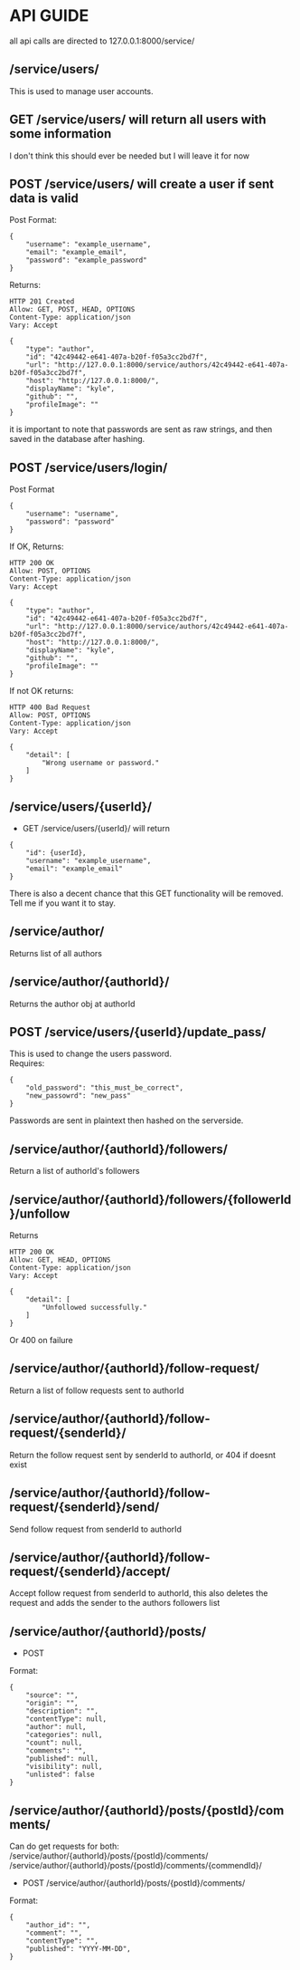 # API GUIDE

all api calls are directed to 127.0.0.1:8000/service/

## /service/users/

This is used to manage user accounts.  
## GET /service/users/ will return all users with some information  

I don't think this should ever be needed but I will leave it for now  

## POST /service/users/ will create a user if sent data is valid  

Post Format:  
```
{  
    "username": "example_username",  
    "email": "example_email",  
    "password": "example_password"  
}  
```
Returns:
```
HTTP 201 Created
Allow: GET, POST, HEAD, OPTIONS
Content-Type: application/json
Vary: Accept

{
    "type": "author",
    "id": "42c49442-e641-407a-b20f-f05a3cc2bd7f",
    "url": "http://127.0.0.1:8000/service/authors/42c49442-e641-407a-b20f-f05a3cc2bd7f",
    "host": "http://127.0.0.1:8000/",
    "displayName": "kyle",
    "github": "",
    "profileImage": ""
}
```
it is important to note that passwords are sent as raw strings, and then saved in the database after hashing.  

## POST /service/users/login/

Post Format
```
{
    "username": "username",
    "password": "password"
}
```
If OK, Returns:
```
HTTP 200 OK
Allow: POST, OPTIONS
Content-Type: application/json
Vary: Accept

{
    "type": "author",
    "id": "42c49442-e641-407a-b20f-f05a3cc2bd7f",
    "url": "http://127.0.0.1:8000/service/authors/42c49442-e641-407a-b20f-f05a3cc2bd7f",
    "host": "http://127.0.0.1:8000/",
    "displayName": "kyle",
    "github": "",
    "profileImage": ""
}
```
If not OK returns:
```
HTTP 400 Bad Request
Allow: POST, OPTIONS
Content-Type: application/json
Vary: Accept

{
    "detail": [
        "Wrong username or password."
    ]
}
```

## /service/users/{userId}/

- GET /service/users/{userId}/ will return
```
{
    "id": {userId},
    "username": "example_username",
    "email": "example_email"
}
```
There is also a decent chance that this GET functionality will be removed. Tell me if you want it to stay.

## /service/author/

Returns list of all authors

## /service/author/{authorId}/

Returns the author obj at authorId

## POST /service/users/{userId}/update_pass/

This is used to change the users password.  
Requires:
```
{
    "old_password": "this_must_be_correct",
    "new_passowrd": "new_pass"
}
```
Passwords are sent in plaintext then hashed on the serverside.

## /service/author/{authorId}/followers/

Return a list of authorId's followers

## /service/author/{authorId}/followers/{followerId}/unfollow

Returns
```
HTTP 200 OK
Allow: GET, HEAD, OPTIONS
Content-Type: application/json
Vary: Accept

{
    "detail": [
        "Unfollowed successfully."
    ]
}
```
Or 400 on failure

## /service/author/{authorId}/follow-request/

Return a list of follow requests sent to authorId

## /service/author/{authorId}/follow-request/{senderId}/

Return the follow request sent by senderId to authorId, or 404 if doesnt exist

## /service/author/{authorId}/follow-request/{senderId}/send/

Send follow request from senderId to authorId

## /service/author/{authorId}/follow-request/{senderId}/accept/

Accept follow request from senderId to authorId, this also deletes the request and adds the sender to the authors followers list

## /service/author/{authorId}/posts/

- POST

Format:
```
{
    "source": "",
    "origin": "",
    "description": "",
    "contentType": null,
    "author": null,
    "categories": null,
    "count": null,
    "comments": "",
    "published": null,
    "visibility": null,
    "unlisted": false
}
```

## /service/author/{authorId}/posts/{postId}/comments/

Can do get requests for both:
/service/author/{authorId}/posts/{postId}/comments/
/service/author/{authorId}/posts/{postId}/comments/{commendId}/

- POST /service/author/{authorId}/posts/{postId}/comments/

Format:
```
{
    "author_id": "",
    "comment": "",
    "contentType": "",
    "published": "YYYY-MM-DD",
}
```